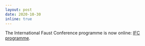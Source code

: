 ```yaml
---
layout: post
date: 2020-10-30
inline: true
---
```


The International Faust Conference programme is now online: [IFC programme](https://ifc20.sciencesconf.org/program).
